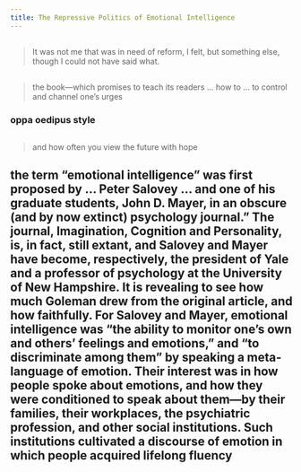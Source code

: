 ```yaml
---
title: The Repressive Politics of Emotional Intelligence
---
```


##
> It was not me that was in need of reform, I felt, but something else, though I could not have said what.
##
> the book—which promises to teach its readers ... how to ... to control and channel one’s urges
### oppa oedipus style
##
> and how often you view the future with hope
## the term “emotional intelligence” was first proposed by ... Peter Salovey ... and one of his graduate students, John D. Mayer, in an obscure (and by now extinct) psychology journal.” The journal, Imagination, Cognition and Personality, is, in fact, still extant, and Salovey and Mayer have become, respectively, the president of Yale and a professor of psychology at the University of New Hampshire. It is revealing to see how much Goleman drew from the original article, and how faithfully. For Salovey and Mayer, emotional intelligence was “the ability to monitor one’s own and others’ feelings and emotions,” and “to discriminate among them” by speaking a meta-language of emotion. Their interest was in how people spoke about emotions, and how they were conditioned to speak about them—by their families, their workplaces, the psychiatric profession, and other social institutions. Such institutions cultivated a discourse of emotion in which people acquired lifelong fluency
##
##
##
##
##
##
##
##
##
##
##
##
##
##
##
##
